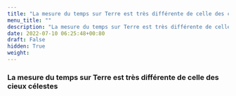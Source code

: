 ```yaml
---
title: "La mesure du temps sur Terre est très différente de celle des cieux célestes"
menu_title: ""
description: "La mesure du temps sur Terre est très différente de celle des cieux célestes"
date: 2022-07-10 06:25:48+00:80
draft: False
hidden: True
weight:
---
```

### La mesure du temps sur Terre est très différente de celle des cieux célestes